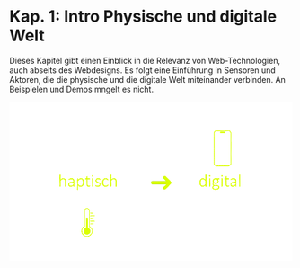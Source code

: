 # Kap. 1: Intro Physische und digitale Welt

Dieses Kapitel gibt einen Einblick in die Relevanz von Web-Technologien, auch abseits des Webdesigns. Es folgt eine Einführung in Sensoren und Aktoren, die die physische und die digitale Welt miteinander verbinden. An Beispielen und Demos mngelt es nicht.

![Overview](01_Intro_physische+digitale_Welt/Anim_haptisch_digital.gif)


